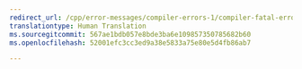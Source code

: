 ```yaml
---
redirect_url: /cpp/error-messages/compiler-errors-1/compiler-fatal-errors-c999-through-c1999
translationtype: Human Translation
ms.sourcegitcommit: 567ae1bdb057e8bde3ba6e109857350785682b60
ms.openlocfilehash: 52001efc3cc3ed9a38e5833a75e80e5d4fb86ab7

---
```




<!--HONumber=Jan17_HO1-->


